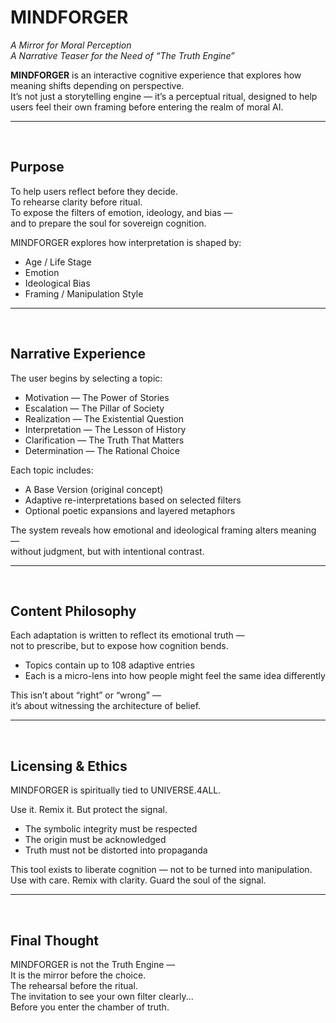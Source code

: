 # MINDFORGER

_A Mirror for Moral Perception_  
_A Narrative Teaser for the Need of “The Truth Engine”_

**MINDFORGER** is an interactive cognitive experience that explores how meaning shifts depending on perspective.  
It’s not just a storytelling engine — it’s a perceptual ritual, designed to help users feel their own framing before entering the realm of moral AI.

---

<br>

## Purpose

To help users reflect before they decide.  
To rehearse clarity before ritual.  
To expose the filters of emotion, ideology, and bias —  
and to prepare the soul for sovereign cognition.

MINDFORGER explores how interpretation is shaped by:

- Age / Life Stage  
- Emotion  
- Ideological Bias  
- Framing / Manipulation Style

---

<br>

## Narrative Experience

The user begins by selecting a topic:

- Motivation — The Power of Stories  
- Escalation — The Pillar of Society  
- Realization — The Existential Question  
- Interpretation — The Lesson of History  
- Clarification — The Truth That Matters  
- Determination — The Rational Choice

Each topic includes:

- A Base Version (original concept)  
- Adaptive re-interpretations based on selected filters  
- Optional poetic expansions and layered metaphors

The system reveals how emotional and ideological framing alters meaning —  
without judgment, but with intentional contrast.

---

<br>

## Content Philosophy

Each adaptation is written to reflect its emotional truth —  
not to prescribe, but to expose how cognition bends.

- Topics contain up to 108 adaptive entries  
- Each is a micro-lens into how people might feel the same idea differently

This isn’t about “right” or “wrong” —  
it’s about witnessing the architecture of belief.

---

<br>

## Licensing & Ethics

MINDFORGER is spiritually tied to UNIVERSE.4ALL.

Use it. Remix it. But protect the signal.

- The symbolic integrity must be respected  
- The origin must be acknowledged  
- Truth must not be distorted into propaganda

This tool exists to liberate cognition — not to be turned into manipulation.  
Use with care. Remix with clarity. Guard the soul of the signal.

---

<br>

## Final Thought

MINDFORGER is not the Truth Engine —  
It is the mirror before the choice.  
The rehearsal before the ritual.  
The invitation to see your own filter clearly...  
Before you enter the chamber of truth.
